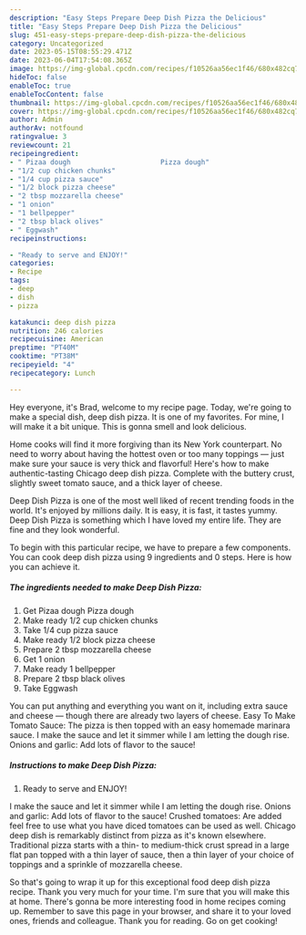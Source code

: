 ```yaml
---
description: "Easy Steps Prepare Deep Dish Pizza the Delicious"
title: "Easy Steps Prepare Deep Dish Pizza the Delicious"
slug: 451-easy-steps-prepare-deep-dish-pizza-the-delicious
category: Uncategorized
date: 2023-05-15T08:55:29.471Z
date: 2023-06-04T17:54:08.365Z
image: https://img-global.cpcdn.com/recipes/f10526aa56ec1f46/680x482cq70/deep-dish-pizza-recipe-main-photo.jpg
hideToc: false
enableToc: true
enableTocContent: false
thumbnail: https://img-global.cpcdn.com/recipes/f10526aa56ec1f46/680x482cq70/deep-dish-pizza-recipe-main-photo.jpg
cover: https://img-global.cpcdn.com/recipes/f10526aa56ec1f46/680x482cq70/deep-dish-pizza-recipe-main-photo.jpg
author: Admin
authorAv: notfound
ratingvalue: 3
reviewcount: 21
recipeingredient:
- " Pizaa dough                      Pizza dough"
- "1/2 cup chicken chunks"
- "1/4 cup pizza sauce"
- "1/2 block pizza cheese"
- "2 tbsp mozzarella cheese"
- "1 onion"
- "1 bellpepper"
- "2 tbsp black olives"
- " Eggwash"
recipeinstructions:

- "Ready to serve and ENJOY!"
categories:
- Recipe
tags:
- deep
- dish
- pizza

katakunci: deep dish pizza 
nutrition: 246 calories
recipecuisine: American
preptime: "PT40M"
cooktime: "PT38M"
recipeyield: "4"
recipecategory: Lunch

---
```



Hey everyone, it's Brad, welcome to my recipe page. Today, we're going to make a special dish, deep dish pizza. It is one of my favorites. For mine, I will make it a bit unique. This is gonna smell and look delicious.

Home cooks will find it more forgiving than its New York counterpart. No need to worry about having the hottest oven or too many toppings — just make sure your sauce is very thick and flavorful! Here&#39;s how to make authentic-tasting Chicago deep dish pizza. Complete with the buttery crust, slightly sweet tomato sauce, and a thick layer of cheese.

Deep Dish Pizza is one of the most well liked of recent trending foods in the world. It's enjoyed by millions daily. It is easy, it is fast, it tastes yummy. Deep Dish Pizza is something which I have loved my entire life. They are fine and they look wonderful.


To begin with this particular recipe, we have to prepare a few components. You can cook deep dish pizza using 9 ingredients and 0 steps. Here is how you can achieve it.

<!--inarticleads1-->

##### The ingredients needed to make Deep Dish Pizza:

1. Get  Pizaa dough                      Pizza dough
1. Make ready 1/2 cup chicken chunks
1. Take 1/4 cup pizza sauce
1. Make ready 1/2 block pizza cheese
1. Prepare 2 tbsp mozzarella cheese
1. Get 1 onion
1. Make ready 1 bellpepper
1. Prepare 2 tbsp black olives
1. Take  Eggwash


You can put anything and everything you want on it, including extra sauce and cheese — though there are already two layers of cheese. Easy To Make Tomato Sauce: The pizza is then topped with an easy homemade marinara sauce. I make the sauce and let it simmer while I am letting the dough rise. Onions and garlic: Add lots of flavor to the sauce! 

<!--inarticleads2-->

##### Instructions to make Deep Dish Pizza:


1. Ready to serve and ENJOY!

I make the sauce and let it simmer while I am letting the dough rise. Onions and garlic: Add lots of flavor to the sauce! Crushed tomatoes: Are added feel free to use what you have diced tomatoes can be used as well. Chicago deep dish is remarkably distinct from pizza as it&#39;s known elsewhere. Traditional pizza starts with a thin- to medium-thick crust spread in a large flat pan topped with a thin layer of sauce, then a thin layer of your choice of toppings and a sprinkle of mozzarella cheese. 

So that's going to wrap it up for this exceptional food deep dish pizza recipe. Thank you very much for your time. I'm sure that you will make this at home. There's gonna be more interesting food in home recipes coming up. Remember to save this page in your browser, and share it to your loved ones, friends and colleague. Thank you for reading. Go on get cooking!
